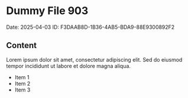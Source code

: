 # Dummy File 903

Date: 2025-04-03
ID: F3DAAB8D-1B36-4AB5-BDA9-88E9300892F2

## Content

Lorem ipsum dolor sit amet, consectetur adipiscing elit.
Sed do eiusmod tempor incididunt ut labore et dolore magna aliqua.

* Item 1
* Item 2
* Item 3

